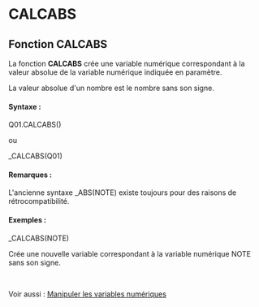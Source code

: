 # CALCABS

## Fonction CALCABS

La fonction **CALCABS** crée une variable numérique correspondant à la valeur absolue de la variable numérique indiquée en paramètre.

La valeur absolue d'un nombre est le nombre sans son signe.

#### Syntaxe :&nbsp;

Q01.CALCABS()

ou

\_CALCABS(Q01)

#### Remarques :

L'ancienne syntaxe \_ABS(NOTE) existe toujours pour des raisons de rétrocompatibilité.&nbsp;

#### Exemples :

\_CALCABS(NOTE)

Crée une nouvelle variable correspondant à la variable numérique NOTE sans son signe.

&nbsp;

Voir aussi : [Manipuler les variables numériques](<Manipulerlesvariablesnumeriques1.md>)
